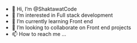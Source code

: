 - 👋 Hi, I’m @ShaktawatCode
- 👀 I’m interested in Full stack development
- 🌱 I’m currently learning Front end
- 💞️ I’m looking to collaborate on Front end projects
- 📫 How to reach me ...

<!---
ShaktawatCode/ShaktawatCode is a ✨ special ✨ repository because its `README.md` (this file) appears on your GitHub profile.
You can click the Preview link to take a look at your changes.
--->
